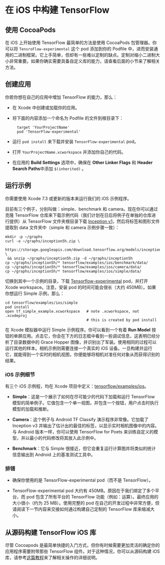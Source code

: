 # 在 iOS 中构建 TensorFlow

## 使用 CocoaPods

在 iOS 上开始使用 TensorFlow 最简单的方法是使用 CocoaPods 包管理器。你可以将 `TensroFlow-experimental` 这个 pod 添加到你的 Podfile 中，进而安装通用的二进制框架。它上手简单，但却有一些难以定制的缺点。定制对缩小二进制大小非常重要。如果你确实需要具备自定义库的能力，请查看后面的小节来了解相关方法。

## 创建应用

你若你想在自己的应用中增加 TensorFlow 的能力，那么：

- 在 Xcode 中创建或加载你的应用。

- 将下面的内容添加一个命名为 Podfile 的文件到根目录下：

        target 'YourProjectName'
        pod 'TensorFlow-experimental'

- 运行 `pod install` 来下载并安装 `TensorFlow-experimental` pod。

- 打开 `YourProjectName.xcworkspace` 并添加你自己的代码。

- 在应用的 **Build Settings** 选项中，确保在 **Other Linker Flags** 和 **Header Search Paths**中添加 `$(inherited)` 。

## 运行示例

你需要使用 Xcode 7.3 或更新的版本来运行我们的 iOS 示例程序。

目前有三个例子，分别叫做：simple、benchmark 和 camera。现在你可以通过克隆 TensorFlow 仓库来下载示例代码（我们计划在日后将例子在单独的仓库进行提供）从 TensorFlow 文件夹根目录下载 [Inception v1](https://storage.googleapis.com/download.tensorflow.org/models/inception5h.zip)，然后将标签和图形文件提取到 data 文件夹中（simple 和 camera 示例步骤一致）：

    mkdir -p ~/graphs
    curl -o ~/graphs/inception5h.zip \
     https://storage.googleapis.com/download.tensorflow.org/models/inception5h.zip \
     && unzip ~/graphs/inception5h.zip -d ~/graphs/inception5h
    cp ~/graphs/inception5h/* tensorflow/examples/ios/benchmark/data/
    cp ~/graphs/inception5h/* tensorflow/examples/ios/camera/data/
    cp ~/graphs/inception5h/* tensorflow/examples/ios/simple/data/

切换到其中一个示例的目录，下载 [Tensorflow-experimental](https://cocoapods.org/pods/TensorFlow-experimental) pod，并打开 Xcode workspace。注意，安装 pod 的时间可能会很长（大约 450MB）。如果你想运行 Simple 示例，那么：

    cd tensorflow/examples/ios/simple
    pod install
    open tf_simple_example.xcworkspace   # note .xcworkspace, not .xcodeproj
                                         # this is created by pod install

在 Xcode 模拟器中运行 Simple 示例程序。你可以看到一个有着 **Run Model** 按钮的单屏应用。点击它，你会在下方的日志框中看到一些调试信息，这表明已经分析了目录数据中的 Grace Hopper 图像，并识别出了军装。使用相同的过程可以运行其他的样本。相机示例则需要连接一个真实的 iOS 设备。一旦构建并运行它，就能得到一个实时的相机视图，你便能够将相机对准任何对象从而获得识别的结果。

### iOS 示例细节

有三个 iOS 示例程，均在 Xcode 项目中定义：[tensorflow/examples/ios](https://www.tensorflow.org/code/tensorflow/examples/ios/)。

- **Simple**：这是一个展示了如何在尽可能少的代码下加载和运行 TensorFlow 模型的简单例子。它值包含一个单一视图，并包含一个按钮，用户点击时执行模型的加载和推断。

- **Camera**：这个例子与 Android TF Classify 演示程序非常像。它加载了 Inception v3 并输出了估计出的最佳的标签，以显示实时相机图像中的内容。与 Android 版本一样，你可以使用 TensorFlow for Poets 来训练自定义的模型，并以最小的代码修改将其放入此示例中。

- **Benchmark**：它与 Simple 很接近，但它会重复运行计算图并将类似的统计信息输出到 Android 上的基准测试工具中。


### 排错

- 确保你使用的是 TensorFlow-experimental pod（而不是 TensorFlow）。

- TensorFlow-experimental pod 大约有 450MB。原因在于我们绑定了多个平台，而 pod 包含了所有平台的 TensorFlow 功能（例如：运算）。最终应用的大小很小（约为 25 MB）。使用完整的 pod 在自己的开发过程中非常方便，但请阅读下一节内容来交接如何通过构建自己定制的 TensorFlow 库来缩减大小。

## 从源码构建 TensorFlow iOS 库

尽管 Cocoapods 是最简单快捷的入门方式，但你有时候需要更加灵活的确定你的应用程序需要附带那些 TensorFlow 组件。对于这种情况，你可以从源码构建 iOS 库，请参考[这篇教程](https://github.com/tensorflow/tensorflow/tree/master/tensorflow/examples/ios#building-the-tensorflow-ios-libraries-from-source)来了解相关操作的详细说明。

